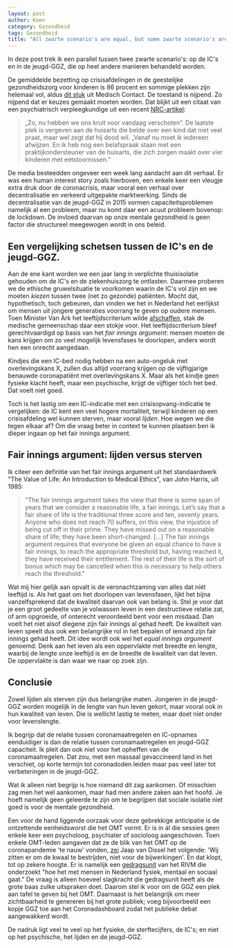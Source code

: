 ```yaml
---
layout: post
author: Koen
category: Gezondheid
tags: Gezondheid
title: "All zwarte scenario's are equal, but some zwarte scenario's are more equal than others?"
---
```

In deze post trek ik een parallel tussen twee zwarte scenario's: op de IC's en in de jeugd-GGZ, die op heel andere manieren behandeld worden. 

De gemiddelde bezetting op crisisafdelingen in de geestelijke gezondheidszorg voor kinderen is 86 procent en sommige plekken zijn helemaal vol, aldus <a href="https://www.medischcontact.nl/nieuws/laatste-nieuws/nieuwsartikel/psychische-zorg-jongeren-volledig-overgelopen-in-coronacrisis.htm" target="_blank">dit stuk</a> uit Medisch Contact. De toestand is nijpend. Zo nijpend dat er keuzes gemaakt moeten worden.<!--more--> Dat blijkt uit een citaat van een psychiatrisch verpleegkundige uit een recent <a href="https://www.nrc.nl/nieuws/2021/03/23/de-laatste-plek-is-s-ochtends-al-vergeven-a4036983 " target="_blank">NRC-artikel</a>:

<blockquote>„Zo, nu hebben we ons kruit voor vandaag verschoten”. De laatste plek is vergeven aan de huisarts die belde over een kind dat niet veel praat, maar wel zegt dat hij dood wil. „Vanaf nu moet ik iedereen afwijzen. En ik heb nog een belafspraak staan met een praktijkondersteuner van de huisarts, die zich zorgen maakt over vier kinderen met eetstoornissen.”</blockquote>

De media besteedden ongeveer een week lang aandacht aan dit verhaal. Er was een human interest story zoals hierboven, een enkele keer een vleugje extra druk door de coronacrisis, maar vooral een verhaal over decentralisatie en verkeerd uitgepakte marktwerking. Sinds de decentralisatie van de jeugd-GGZ in 2015 vormen capaciteitsproblemen namelijk al een probleem, maar nu komt daar een acuut probleem bovenop: de lockdown. De invloed daarvan op onze mentale gezondheid is geen factor die structureel meegewogen wordt in ons beleid. 

## Een vergelijking schetsen tussen de IC's en de jeugd-GGZ.

Aan de ene kant worden we een jaar lang in verplichte thuisisolatie gehouden om de IC's en de ziekenhuiszorg te ontlasten. Daarmee proberen we de ethische gruwelsituatie te voorkomen waarin de IC's vol zijn en we moeten <i>kiezen</i> tussen twee (net zo gezonde) patiënten. Mocht dat, hypothetisch, toch gebeuren, dan vinden we het in Nederland het eerlijkst om mensen uit jongere generaties voorrang te geven op oudere mensen. Toen Minister Van Ark het leeftijdscriterium wilde <a href="https://open-pilot.overheid.nl/Details/ronl-8be088de-544b-410f-b952-20020b9ade85/1?hit=24&thema=c_9a574af9&count=50" target="_blank">afschaffen</a>, stak de medische gemeenschap daar een stokje voor. Het leeftijdscriterium bleef gerechtvaardigd op basis van het <i>fair innings argument</i>: mensen moeten de kans krijgen om zo veel mogelijk levensfases te doorlopen, anders wordt hen een onrecht aangedaan.

Kindjes die een IC-bed nodig hebben na een auto-ongeluk met overlevingskans X, zullen dus altijd voorrang krijgen op de vijftigjarige benauwde coronapatiënt met overlevingskans X. Maar als het kindje geen fysieke klacht heeft, maar een psychische, krijgt de vijftiger tóch het bed. Dat voelt niet goed.

Toch is het lastig om een IC-indicatie met een crisisopvang-indicatie te vergelijken: de IC kent een veel hogere mortaliteit, terwijl kinderen op een crisisafdeling wel kunnen sterven, maar vooral <i>lijden</i>. Hoe wegen we die tegen elkaar af? Om die vraag beter in context te kunnen plaatsen ben ik dieper ingaan op het fair innings argument.

## Fair innings argument: lijden versus sterven
Ik citeer een definitie van het fair innings argument uit het standaardwerk "The Value of Life: An Introduction to Medical Ethics", van John Harris, uit 1985:

<blockquote>
"The fair innings argument takes the view that there is some span of years that we consider a reasonable life, a fair innings. Let’s say that a fair share of life is the traditional three score and ten, seventy years. Anyone who does not reach 70 suffers, on this view, the injustice of being cut off in their prime. They have missed out on a reasonable share of life; they have been short-changed. [...] The fair innings argument requires that everyone be given an equal chance to have a fair innings, to reach the appropriate threshold but, having reached it, they have received their entitlement. The rest of their life is the sort of bonus which may be cancelled when this is necessary to help others reach the threshold."
</blockquote>

Wat mij hier gelijk aan opvalt is de veronachtzaming van alles dat níét leeftijd is. Als het gaat om het doorlopen van levensfasen, lijkt het bijna vanzelfsprekend dat de kwaliteit daarvan ook van belang is. Stel je voor dat je een groot gedeelte van je volwassen leven in een destructieve relatie zat, of arm opgroeide, of onterecht veroordeeld bent voor een misdaad. Dan voelt het niet alsof diegene zijn fair innings al gehad heeft. De kwaliteit van leven speelt dus ook een belangrijke rol in het bepalen of iemand zijn fair innings gehad heeft. Dit idee wordt ook wel het <i>equal innings argument</i> genoemd. Denk aan het leven als een oppervlakte met breedte en lengte, waarbij de lengte onze leeftijd is en de breedte de kwaliteit van dat leven. De oppervlakte is dan waar we naar op zoek zijn. 



## Conclusie
Zowel lijden als sterven zijn dus belangrijke maten. Jongeren in de jeugd-GGZ worden mogelijk in de lengte van hun leven gekort, maar vooral ook in hun kwaliteit van leven. Die is wellicht lastig te meten, maar doet niet onder voor levenslengte. 

Ik begrijp dat de relatie tussen coronamaatregelen en IC-opnames eenduidiger is dan de relatie tussen coronamaatregelen en jeugd-GGZ capaciteit. Ik pleit dan ook niet voor het opheffen van de coronamaatregelen. Dat zou, met een massaal gevaccineerd land in het verschiet, op korte termijn tot coronadoden leiden maar pas veel later tot verbeteringen in de jeugd-GGZ. 

Wat ik alleen niet begrijp is hoe niemand dit zag aankomen. Of misschien zag men het wel aankomen, maar had men andere zaken aan het hoofd. Je hoeft namelijk geen geleerde te zijn om te begrijpen dat sociale isolatie niet goed is voor de mentale gezondheid. 

Een voor de hand liggende oorzaak voor deze gebrekkige anticipatie is de ontzettende eenheidsworst die het OMT vormt. Er is in ál die sessies geen enkele keer een psycholoog, psychiater of socioloog aangeschoven. Toen enkele OMT-leden aangaven dat ze de blik van het OMT op de coronapandemie 'te nauw' vonden, <a href="https://www.volkskrant.nl/kijkverder/v/2021/een-jaar-in-het-voetspoor-van-vijf-omt-leden-over-politieke-druk-bedreigingen-en-onderlinge-spanning~v420752/" target="_blank">zei</a> Jaap van Dissel het volgende: 'Wij zitten er om de kwaal te bestrijden, niet voor de bijwerkingen'. En dat klopt, tot op zekere hoogte. Er is namelijk een <a href="https://www.rivm.nl/coronavirus-covid-19/omt" target="_blank">gedragsunit</a> van het RIVM die onderzoekt "hoe het met mensen in Nederland fysiek, mentaal en sociaal gaat." De vraag is alleen hoeveel slagkracht die gedragsunit heeft als de grote baas zulke uitspraken doet. Daarom stel ik voor om de GGZ een plek aan tafel te geven bij het OMT. Daarnaast is het belangrijk om meer zichtbaarheid te genereren bij het grote publiek; voeg bijvoorbeeld een kopje GGZ toe aan het Coronadashboard zodat het publieke debat aangewakkerd wordt. 

De nadruk ligt veel te veel op het fysieke, de sterftecijfers, de IC's; en niet op het psychische, het lijden en de jeugd-GGZ. 